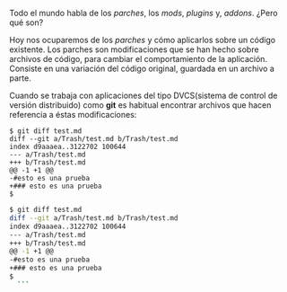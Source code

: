Todo el mundo habla de los _parches_, los _mods_, _plugins_ y, _addons_. ¿Pero qué son?

Hoy nos ocuparemos de los _parches_ y cómo aplicarlos sobre un código existente. 
Los parches son modificaciones que se han hecho sobre archivos de código, para cambiar
el comportamiento de la aplicación. Consiste en una variación del código original, 
guardada en un archivo a parte.

Cuando se trabaja con aplicaciones del tipo DVCS(sistema de control de versión distribuido)
como __git__ es habitual encontrar archivos que hacen referencia a éstas modificaciones:

    $ git diff test.md
    diff --git a/Trash/test.md b/Trash/test.md
    index d9aaaea..3122702 100644
    --- a/Trash/test.md
    +++ b/Trash/test.md
    @@ -1 +1 @@
    -#esto es una prueba
    +### esto es una prueba
    $

  ```bash
  $ git diff test.md
  diff --git a/Trash/test.md b/Trash/test.md
  index d9aaaea..3122702 100644
  --- a/Trash/test.md
  +++ b/Trash/test.md
  @@ -1 +1 @@
  -#esto es una prueba
  +### esto es una prueba
  $
    ```
    
